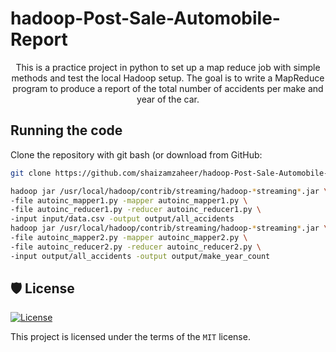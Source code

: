 # hadoop-Post-Sale-Automobile-Report

<div align="center">


This is a practice project in python to set up a map reduce job with simple methods and test the local Hadoop setup. The goal is to write a MapReduce program to produce a report of the total number of accidents per make and year of the car.

</div>

## Running the code


Clone the repository with git bash (or download from GitHub:

```bash
git clone https://github.com/shaizamzaheer/hadoop-Post-Sale-Automobile-Report.git

hadoop jar /usr/local/hadoop/contrib/streaming/hadoop-*streaming*.jar \
-file autoinc_mapper1.py -mapper autoinc_mapper1.py \
-file autoinc_reducer1.py -reducer autoinc_reducer1.py \
-input input/data.csv -output output/all_accidents
hadoop jar /usr/local/hadoop/contrib/streaming/hadoop-*streaming*.jar \
-file autoinc_mapper2.py -mapper autoinc_mapper2.py \
-file autoinc_reducer2.py -reducer autoinc_reducer2.py \
-input output/all_accidents -output output/make_year_count

```



## 🛡 License

[![License](https://img.shields.io/badge/license-MIT-green)](./LICENSE)

This project is licensed under the terms of the `MIT` license.
